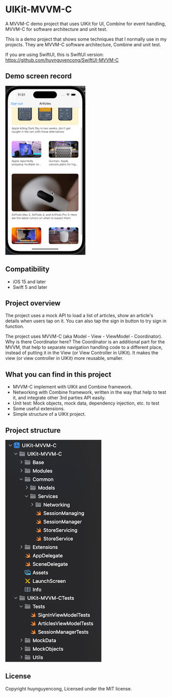 # UIKit-MVVM-C
A MVVM-C demo project that uses UIKit for UI, Combine for event handling, MVVM-C for software architecture and unit test.

This is a demo project that shows some techniques that I normally use in my projects. They are MVVM-C software architecture, Combine and unit test.

If you are using SwiftUI, this is SwiftUI version: https://github.com/huynguyencong/SwiftUI-MVVM-C

## Demo screen record

![Demo](Images/demo.gif)

## Compatibility
- iOS 15 and later
- Swift 5 and later

## Project overview
The project uses a mock API to load a list of articles, show an article's details when users tap on it. You can also tap the sign in button to try sign in function.

The project uses MVVM-C (aka Model - View - ViewModel - Coordinator). Why is there Coordinator here? The Coordinator is an additional part for the MVVM, that help to separate navigation handling code to a different place, instead of putting it in the View (or View Controller in UIKit). It makes the view (or view controller in UIKit) more reusable, smaller.

## What you can find in this project
- MVVM-C implement with UIKit and Combine framework.
- Networking with Combine framework, written in the way that help to test it, and integrate other 3rd parties API easily.
- Unit test: Mock objects, mock data, dependency injection, etc. to test 
- Some useful extensions.
- Simple structure of a UIKit project.

## Project structure
![Project structure](Images/project-structure.png)

## License
Copyright huynguyencong,  Licensed under the MIT license.
